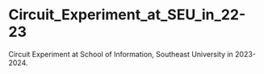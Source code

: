# Circuit_Experiment_at_SEU_in_22-23
Circuit Experiment at School of Information, Southeast University in 2023-2024. 
